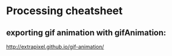 # Processing cheatsheet  

## exporting gif animation with gifAnimation:  
http://extrapixel.github.io/gif-animation/
